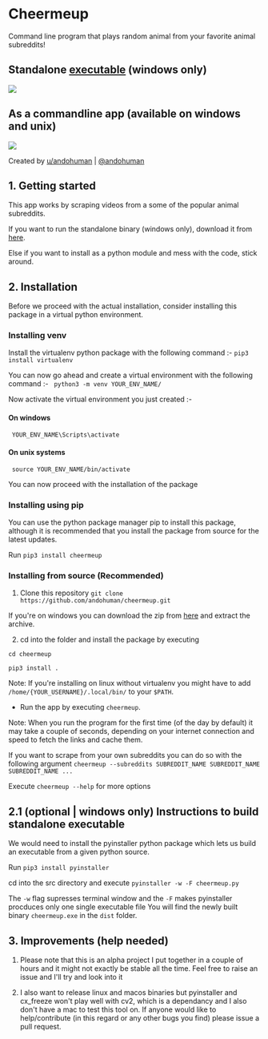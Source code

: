 # Cheermeup
Command line program that plays random animal from your favorite animal subreddits!

## Standalone [executable](https://github.com/andohuman/cheermeup/releases/download/v1.0/cheermeup.exe) (windows only)

![](standalone_demo.gif)


## As a commandline app (available on windows and unix)

![](commandline_demo.gif)

Created by [u/andohuman](https://www.reddit.com/user/andohuman) | [@andohuman](https://twitter.com/andohuman)

## 1. Getting started
This app works by scraping videos from a some of the popular animal subreddits.

If you want to run the standalone binary (windows only), download it from [here](https://github.com/andohuman/cheermeup/releases/download/v1.0/cheermeup.exe). 

Else if you want to install as a python module and mess with the code, stick around.

## 2. Installation

Before we proceed with the actual installation, consider installing this package in a virtual python environment.

### Installing venv
Install the virtualenv python package with the following command :-
```pip3 install virtualenv```

You can now go ahead and create a virtual environment with the following command :-
``` python3 -m venv YOUR_ENV_NAME/```

Now activate the virtual environment you just created :- 
#### On windows
``` YOUR_ENV_NAME\Scripts\activate```
#### On unix systems 
``` source YOUR_ENV_NAME/bin/activate```

You can now proceed with the installation of the package

### Installing using pip
You can use the python package manager pip to install this package, although it is recommended that you install the package from source for the latest updates. 

Run ```pip3 install cheermeup```

### Installing from source (Recommended)
1. Clone this repository
```git clone https://github.com/andohuman/cheermeup.git```

If you're on windows you can download the zip from [here](https://github.com/andohuman/cheermeup/archive/master.zip) and extract the archive.

2. cd into the folder and install the package by executing

```cd cheermeup```

```pip3 install .```

Note: If you're installing on linux without virtualenv you might have to add ```/home/{YOUR_USERNAME}/.local/bin/``` to your ```$PATH```.

* Run the app by executing ```cheermeup```.

Note: When you run the program for the first time (of the day by default) it may take a couple of seconds, depending on your internet connection and speed to fetch the links and cache them.

If you want to scrape from your own subreddits you can do so with the following argument
```cheermeup --subreddits SUBREDDIT_NAME SUBREDDIT_NAME SUBREDDIT_NAME ...```

Execute ```cheermeup --help``` for more options

## 2.1 (optional | windows only) Instructions to build standalone executable
We would need to install the pyinstaller python package which lets us build an executable from a given python source.

Run ```pip3 install pyinstaller```

cd into the src directory and execute 
```pyinstaller -w -F cheermeup.py```

The ```-w``` flag supresses terminal window and the ```-F``` makes pyinstaller procduces only one single executable file
You will find the newly built binary ```cheermeup.exe``` in the ```dist``` folder.



## 3. Improvements (help needed)

1. Please note that this is an alpha project I put together in a couple of hours and it might not exactly be stable all the time. Feel free to raise an issue and I'll try and look into it

2. I also want to release linux and macos binaries but pyinstaller and cx_freeze won't play well with cv2, which is a dependancy and I also don't have a mac to test this tool on. If anyone would like to help/contribute (in this regard or any other bugs you find) please issue a pull request.

